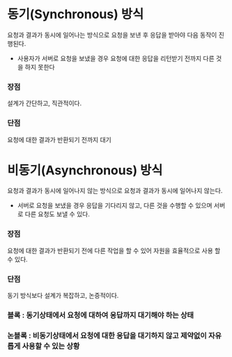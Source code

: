 # 동기(Synchronous) 방식
요청과 결과가 동시에 일어나는 방식으로 요청을 보낸 후 응답을 받아야 다음 동작이 진행된다.
* 사용자가 서버로 요청을 보냈을 경우 요청에 대한 응답을 리턴받기 전까지 다른 것을 하지 못한다
### 장점
설계가 간단하고, 직관적이다.
### 단점
요청에 대한 결과가 반환되기 전까지 대기

# 비동기(Asynchronous) 방식
요청과 결과가 동시에 일어나지 않는 방식으로 요청과 결과가 동시에 일어나지 않는다.
* 서버로 요청을 보냈을 경우 응답을 기다리지 않고, 다른 것을 수행할 수 있으며 서버로 다른
요청도 보낼 수 있다.
### 장점
요청에 대한 결과가 반환되기 전에 다른 작업을 할 수 있어 자원을 효율적으로 사용 할 수 있다.
### 단점
동기 방식보다 설계가 복잡하고, 논증적이다.

### 블록 : 동기상태에서 요청에 대하여 응답까지 대기해야 하는 상태
### 논블록 : 비동기상태에서 요청에 대한 응답을 대기하지 않고 제약없이 자유롭게 사용할 수 있는 상황
